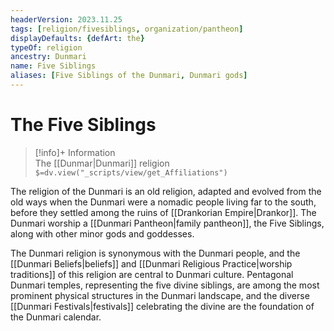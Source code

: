 ```yaml
---
headerVersion: 2023.11.25
tags: [religion/fivesiblings, organization/pantheon]
displayDefaults: {defArt: the}
typeOf: religion
ancestry: Dunmari
name: Five Siblings
aliases: [Five Siblings of the Dunmari, Dunmari gods]
---
```

# The Five Siblings
>[!info]+ Information  
> The [[Dunmar|Dunmari]] religion  
> `$=dv.view("_scripts/view/get_Affiliations")`

The religion of the Dunmari is an old religion, adapted and evolved from the old ways when the Dunmari were a nomadic people living far to the south, before they settled among the ruins of [[Drankorian Empire|Drankor]]. The Dunmari worship a [[Dunmari Pantheon|family pantheon]], the Five Siblings, along with other minor gods and goddesses. 

The Dunmari religion is synonymous with the Dunmari people, and the [[Dunmari Beliefs|beliefs]] and [[Dunmari Religious Practice|worship traditions]] of this religion are central to Dunmari culture. Pentagonal Dunmari temples, representing the five divine siblings, are among the most prominent physical structures in the Dunmari landscape, and the diverse [[Dunmari Festivals|festivals]] celebrating the divine are the foundation of the Dunmari calendar. 